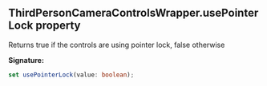 
## ThirdPersonCameraControlsWrapper.usePointerLock property

Returns true if the controls are using pointer lock, false otherwise

**Signature:**

```typescript
set usePointerLock(value: boolean);
```
